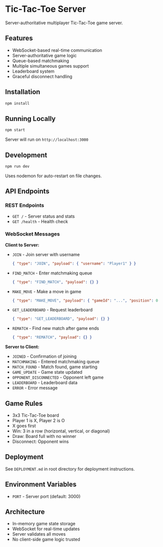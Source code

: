 # Tic-Tac-Toe Server

Server-authoritative multiplayer Tic-Tac-Toe game server.

## Features

- WebSocket-based real-time communication
- Server-authoritative game logic
- Queue-based matchmaking
- Multiple simultaneous games support
- Leaderboard system
- Graceful disconnect handling

## Installation

```bash
npm install
```

## Running Locally

```bash
npm start
```

Server will run on `http://localhost:3000`

## Development

```bash
npm run dev
```

Uses nodemon for auto-restart on file changes.

## API Endpoints

### REST Endpoints

- `GET /` - Server status and stats
- `GET /health` - Health check

### WebSocket Messages

**Client to Server:**

- `JOIN` - Join server with username

  ```json
  { "type": "JOIN", "payload": { "username": "Player1" } }
  ```

- `FIND_MATCH` - Enter matchmaking queue

  ```json
  { "type": "FIND_MATCH", "payload": {} }
  ```

- `MAKE_MOVE` - Make a move in game

  ```json
  { "type": "MAKE_MOVE", "payload": { "gameId": "...", "position": 0 } }
  ```

- `GET_LEADERBOARD` - Request leaderboard

  ```json
  { "type": "GET_LEADERBOARD", "payload": {} }
  ```

- `REMATCH` - Find new match after game ends
  ```json
  { "type": "REMATCH", "payload": {} }
  ```

**Server to Client:**

- `JOINED` - Confirmation of joining
- `MATCHMAKING` - Entered matchmaking queue
- `MATCH_FOUND` - Match found, game starting
- `GAME_UPDATE` - Game state updated
- `OPPONENT_DISCONNECTED` - Opponent left game
- `LEADERBOARD` - Leaderboard data
- `ERROR` - Error message

## Game Rules

- 3x3 Tic-Tac-Toe board
- Player 1 is X, Player 2 is O
- X goes first
- Win: 3 in a row (horizontal, vertical, or diagonal)
- Draw: Board full with no winner
- Disconnect: Opponent wins

## Deployment

See `DEPLOYMENT.md` in root directory for deployment instructions.

## Environment Variables

- `PORT` - Server port (default: 3000)

## Architecture

- In-memory game state storage
- WebSocket for real-time updates
- Server validates all moves
- No client-side game logic trusted
